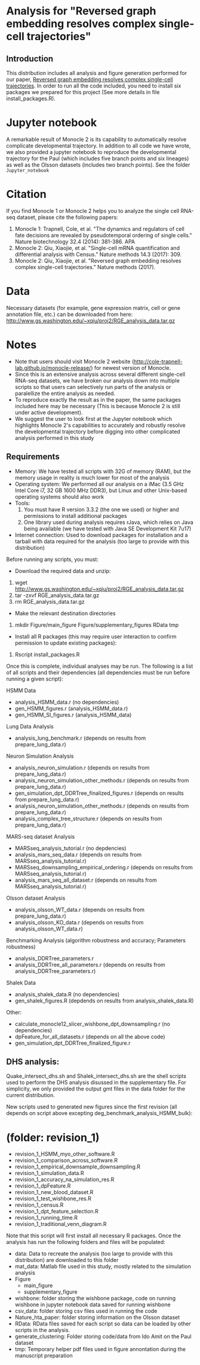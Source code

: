 # Analysis for "Reversed graph embedding resolves complex single-cell trajectories"

## Introduction
This distribution includes all analysis and figure generation performed for our paper, [Reversed graph embedding resolves complex single-cell trajectories](https://www.nature.com/nmeth/journal/vaop/ncurrent/full/nmeth.4402.html). In order to run all the code included, you need to install six packages we prepared for this project (See more details in file install_packages.R).

# Jupyter notebook 
A remarkable result of Monocle 2 is its capability to automatically resolve complicate developmental trajectory. In addition to all code we have wrote, we also provided a jupyter notebook to reproduce the developmental trajectory for the Paul (which includes five branch points and six lineages) as well as the Olsson datasets (includes two branch points). See the folder `Jupyter_notebook`

# Citation
If you find Monocle 1 or Monocle 2 helps you to analyze the single cell RNA-seq dataset, please cite the following papers: 
1. Monocle 1: Trapnell, Cole, et al. "The dynamics and regulators of cell fate decisions are revealed by pseudotemporal ordering of single cells." Nature biotechnology 32.4 (2014): 381-386.
APA	
2. Monocle 2: Qiu, Xiaojie, et al. "Single-cell mRNA quantification and differential analysis with Census." Nature methods 14.3 (2017): 309.
3. Monocle 2: Qiu, Xiaojie, et al. "Reversed graph embedding resolves complex single-cell trajectories." Nature methods (2017).

# Data 
Necessary datasets (for example, gene expression matrix, cell or gene annotation file, etc.) can be downloaded from here: 
http://www.gs.washington.edu/~xqiu/proj2/RGE_analysis_data.tar.gz

# Notes
- Note that users should visit Monocle 2 website (http://cole-trapnell-lab.github.io/monocle-release/) for newest version of Monocle.  
- Since this is an extensive analysis across several different single-cell RNA-seq datasets, we have broken our analysis down into multiple scripts so that users can selectively run parts of the analysis or paralellize the entire analysis as needed.
- To reproduce exactly the result as in the paper, the same packages included here may be necessary (This is because Monocle 2 is still under active development). 
- We suggest the user to look first at the Jupyter notebook which highlights Monocle 2's capabilities to accurately and robustly resolve the developmental trajectory before digging into other complicated analysis performed in this study 

## Requirements
- Memory: We have tested all scripts with 32G of memory (RAM), but the memory usage in reality is much lower for most of the analysis
- Operating system: We performed all our analysis on a ​iMac (3.5 GHz Intel Core i7, 32 GB 1600 MHz DDR3), but Linux and other Unix-based operating systems should also work
- Tools: 
	1. You must have R version 3.3.2 (the one we used) or higher and permissions to install additional packages
	2. One library used during analysis requires rJava, which relies on Java being available (we have tested with Java SE Development Kit 7u17)
- Internet connection: Used to download packages for installation and a tarball with data required for the analysis (too large to provide with this distribution)

Before running any scripts, you must:
- Download the required data and unzip:
 1. wget http://www.gs.washington.edu/~xqiu/proj2/RGE_analysis_data.tar.gz
 2. tar -zxvf RGE_analysis_data.tar.gz
 3. rm RGE_analysis_data.tar.gz

- Make the relevant destination directories
 1. mkdir Figure/main_figure Figure/supplementary_figures RData tmp

- Install all R packages (this may require user interaction to confirm permission to update existing packages):
 1. Rscript install_packages.R

Once this is complete, individual analyses may be run. The following is a list of all scripts and their dependencies (all dependencies must be run before running a given script):

HSMM Data
- analysis_HSMM_data.r (no dependencies)
- gen_HSMM_figures.r (analysis_HSMM_data.r)
- gen_HSMM_SI_figures.r (analysis_HSMM_data)

Lung Data Analysis
- analysis_lung_benchmark.r (depends on results from prepare_lung_data.r)

Neuron Simulation Analysis
- analysis_neuron_simulation.r (depends on results from prepare_lung_data.r)
- analysis_neuron_simulation_other_methods.r (depends on results from prepare_lung_data.r)
- gen_simulation_dpt_DDRTree_finalized_figures.r (depends on results from prepare_lung_data.r)
- analysis_neuron_simulation_other_methods.r (depends on results from prepare_lung_data.r)
- analysis_complex_tree_structure.r (depends on results from prepare_lung_data.r)

MARS-seq dataset Analysis
- MARSseq_analysis_tutorial.r (no depdencies)
- analysis_mars_seq_data.r (depends on results from MARSseq_analysis_tutorial.r)
- MARSseq_downsampling_empirical_ordering.r (depends on results from MARSseq_analysis_tutorial.r)
- analysis_mars_seq_all_dataset.r (depends on results from MARSseq_analysis_tutorial.r)

Olsson dataset Analysis
- analysis_olsson_WT_data.r (depends on results from prepare_lung_data.r)
- analysis_olsson_KO_data.r (depends on results from analysis_olsson_WT_data.r)

Benchmarking Analysis (algorithm robustness and accuracy; Parameters robustness)
- analysis_DDRTree_parameters.r
- analysis_DDRTree_all_parameters.r (depends on results from analysis_DDRTree_parameters.r)

Shalek Data
- analysis_shalek_data.R (no dependencies)
- gen_shalek_figures.R (depdends on results from analysis_shalek_data.R)

Other:
- calculate_monocle12_slicer_wishbone_dpt_downsampling.r (no dependencies)
- dpFeature_for_all_datasets.r (depends on all the above code)  
- gen_simulation_dpt_DDRTree_finalized_figure.r

## DHS analysis: 
Quake_intersect_dhs.sh and Shalek_intersect_dhs.sh are the shell scripts used to perform the DHS analysis disussed in the supplementary file. For simplicity, we only provided the output gmt files in the data folder for the current distribution.  

New scripts used to generated new figures since the first revision (all depends on script above excepting deg_benchmark_analysis_HSMM_bulk): 
# (folder: revision_1)
- revision_1_HSMM_myo_other_software.R		
- revision_1_comparison_across_software.R		
- revision_1_empirical_downsample_downsampling.R	
- revision_1_simulation_data.R
- revision_1_accuracy_na_simulation_res.R		
- revision_1_dpFeature.R				
- revision_1_new_blood_dataset.R			
- revision_1_test_wishbone_res.R
- revision_1_census.R				
- revision_1_dpt_feature_selection.R		
- revision_1_running_time.R			
- revision_1_traditional_venn_diagram.R

Note that this script will first install all necessary R packages. Once the analysis has run the following folders and files will be populated:
- data: Data to recreate the analysis (too large to provide with this distribution) are downloaded to this folder
- mat_data: Matlab file used in this study, mostly related to the simulation analysis  
- Figure
	- main_figure
	- supplementary_figure
- wishbone: folder storing the wishbone package, code on running wishbone in jupyter notebook data saved for running wishbone 
- csv_data: folder storing csv files used in running the code 
- Nature_hta_paper: folder storing information on the Olsson dataset
- RData: RData files saved for each script so data can be loaded by other scripts in the analysis.
- generate_clustering: Folder storing code/data from Ido Amit on the Paul dataset  
- tmp: Temporary helper pdf files used in figure annontation during the manuscript preparation 
